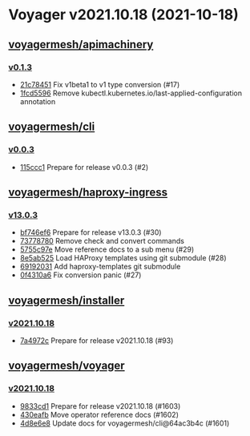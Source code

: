 # Voyager v2021.10.18 (2021-10-18)


## [voyagermesh/apimachinery](https://github.com/voyagermesh/apimachinery)

### [v0.1.3](https://github.com/voyagermesh/apimachinery/releases/tag/v0.1.3)

- [21c78451](https://github.com/voyagermesh/apimachinery/commit/21c78451) Fix v1beta1 to v1 type conversion (#17)
- [1fcd5596](https://github.com/voyagermesh/apimachinery/commit/1fcd5596) Remove kubectl.kubernetes.io/last-applied-configuration annotation



## [voyagermesh/cli](https://github.com/voyagermesh/cli)

### [v0.0.3](https://github.com/voyagermesh/cli/releases/tag/v0.0.3)

- [115ccc1](https://github.com/voyagermesh/cli/commit/115ccc1) Prepare for release v0.0.3 (#2)



## [voyagermesh/haproxy-ingress](https://github.com/voyagermesh/haproxy-ingress)

### [v13.0.3](https://github.com/voyagermesh/haproxy-ingress/releases/tag/v13.0.3)

- [bf746ef6](https://github.com/voyagermesh/haproxy-ingress/commit/bf746ef6) Prepare for release v13.0.3 (#30)
- [73778780](https://github.com/voyagermesh/haproxy-ingress/commit/73778780) Remove check and convert commands
- [5755c97e](https://github.com/voyagermesh/haproxy-ingress/commit/5755c97e) Move reference docs to a sub menu (#29)
- [8e5ab525](https://github.com/voyagermesh/haproxy-ingress/commit/8e5ab525) Load HAProxy templates using git submodule (#28)
- [69192031](https://github.com/voyagermesh/haproxy-ingress/commit/69192031) Add haproxy-templates git submodule
- [0f4310a6](https://github.com/voyagermesh/haproxy-ingress/commit/0f4310a6) Fix conversion panic (#27)



## [voyagermesh/installer](https://github.com/voyagermesh/installer)

### [v2021.10.18](https://github.com/voyagermesh/installer/releases/tag/v2021.10.18)

- [7a4972c](https://github.com/voyagermesh/installer/commit/7a4972c) Prepare for release v2021.10.18 (#93)



## [voyagermesh/voyager](https://github.com/voyagermesh/voyager)

### [v2021.10.18](https://github.com/voyagermesh/voyager/releases/tag/v2021.10.18)

- [9833cd1](https://github.com/voyagermesh/voyager/commit/9833cd1) Prepare for release v2021.10.18 (#1603)
- [430eafb](https://github.com/voyagermesh/voyager/commit/430eafb) Move operator reference docs (#1602)
- [4d8e6e8](https://github.com/voyagermesh/voyager/commit/4d8e6e8) Update docs for voyagermesh/cli@64ac3b4c (#1601)



